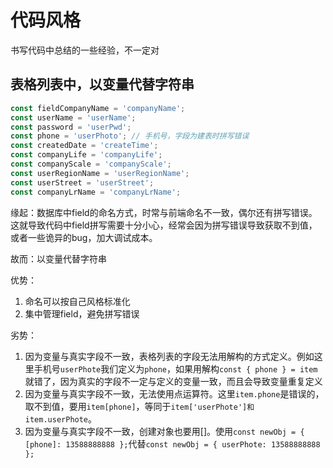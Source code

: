 # 代码风格
书写代码中总结的一些经验，不一定对

## 表格列表中，以变量代替字符串
```js
const fieldCompanyName = 'companyName';
const userName = 'userName';
const password = 'userPwd';
const phone = 'userPhoto'; // 手机号，字段为建表时拼写错误
const createdDate = 'createTime';
const companyLife = 'companyLife';
const companyScale = 'companyScale';
const userRegionName = 'userRegionName';
const userStreet = 'userStreet';
const companyLrName = 'companyLrName';
```
缘起：数据库中field的命名方式，时常与前端命名不一致，偶尔还有拼写错误。这就导致代码中field拼写需要十分小心，经常会因为拼写错误导致获取不到值，或者一些诡异的bug，加大调试成本。

故而：以变量代替字符串

优势：
1. 命名可以按自己风格标准化
2. 集中管理field，避免拼写错误

劣势：
1. 因为变量与真实字段不一致，表格列表的字段无法用解构的方式定义。例如这里手机号`userPhote`我们定义为`phone`，如果用解构`const { phone } = item`就错了，因为真实的字段不一定与定义的变量一致，而且会导致变量重复定义
2. 因为变量与真实字段不一致，无法使用点运算符。这里`item.phone`是错误的，取不到值，要用`item[phone]`，等同于`item['userPhote']和item.userPhote`。
3. 因为变量与真实字段不一致，创建对象也要用[]。使用`const newObj = { [phone]: 13588888888 };`代替`const newObj = { userPhote: 13588888888 };`